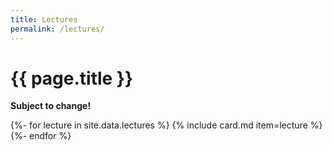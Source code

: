 ```yaml
---
title: Lectures
permalink: /lectures/
---
```


# {{ page.title }}

<p class="important"><strong>Subject to change!</strong></p>

{%- for lecture in site.data.lectures %}
{% include card.md item=lecture %}
{%- endfor %}
